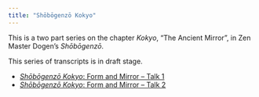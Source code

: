 ```yaml
---
title: "Shōbōgenzō Kokyo"
---
```


This is a two part series on the chapter *Kokyo*, “The Ancient Mirror”, in Zen Master Dogen’s *Shōbōgenzō*.

This series of transcripts is in draft stage. 

- [*Shōbōgenzō Kokyo*: Form and Mirror – Talk 1](1986-10-18-Shobogenzo-Kokyo-Talk-1)
- [*Shōbōgenzō Kokyo*: Form and Mirror – Talk 2](1986-10-19-Shobogenzo-Kokyo-Talk-2)
